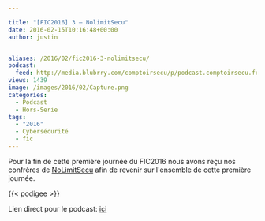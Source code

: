 ```yaml
---

title: "[FIC2016] 3 – NolimitSecu"
date: 2016-02-15T10:16:48+00:00
author: justin


aliases: /2016/02/fic2016-3-nolimitsecu/
podcast:
  feed: http://media.blubrry.com/comptoirsecu/p/podcast.comptoirsecu.fr/CSEC.HS11.2016-01-25.FIC2016.NoLimit_S%c3%a9cu.mp3
views: 1439
image: /images/2016/02/Capture.png
categories:
  - Podcast
  - Hors-Serie
tags:
  - "2016"
  - Cybersécurité
  - fic
---
```



Pour la fin de cette première journée du FIC2016 nous avons reçu nos confrères de [NoLimitSecu](https://www.nolimitsecu.fr/) afin de revenir sur l'ensemble de cette première journée.

{{< podigee >}}








Lien direct pour le podcast: [ici](http://media.blubrry.com/comptoirsecu/p/podcast.comptoirsecu.fr/CSEC.HS11.2016-01-25.FIC2016.NoLimit_S%c3%a9cu.mp3)
